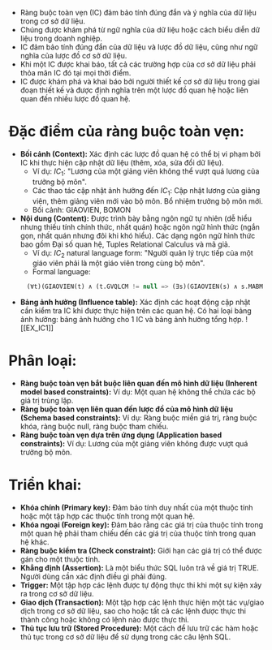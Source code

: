 
- Ràng buộc toàn vẹn (IC) đảm bảo tính đúng đắn và ý nghĩa của dữ liệu trong cơ sở dữ liệu. 
- Chúng được khám phá từ ngữ nghĩa của dữ liệu hoặc cách biểu diễn dữ liệu trong doanh nghiệp.
- IC đảm bảo tính đúng đắn của dữ liệu và lược đồ dữ liệu, cũng như ngữ nghĩa của lược đồ cơ sở dữ liệu. 
- Khi một IC được khai báo, tất cả các trường hợp của cơ sở dữ liệu phải thỏa mãn IC đó tại mọi thời điểm. 
- IC được khám phá và khai báo bởi người thiết kế cơ sở dữ liệu trong giai đoạn thiết kế và được định nghĩa trên một lược đồ quan hệ hoặc liên quan đến nhiều lược đồ quan hệ.

# Đặc điểm của ràng buộc toàn vẹn:

- **Bối cảnh (Context):** Xác định các lược đồ quan hệ có thể bị vi phạm bởi IC khi thực hiện cập nhật dữ liệu (thêm, xóa, sửa đổi dữ liệu).
    - Ví dụ: $IC_1$: "Lương của một giảng viên không thể vượt quá lương của trưởng bộ môn".
    - Các thao tác cập nhật ảnh hưởng đến $IC_1$: Cập nhật lương của giảng viên, thêm giảng viên mới vào bộ môn. Bổ nhiệm trưởng bộ môn mới.
    - Bối cảnh: GIAOVIEN, BOMON
- **Nội dung (Content):** Được trình bày bằng ngôn ngữ tự nhiên (dễ hiểu nhưng thiếu tính chính thức, nhất quán) hoặc ngôn ngữ hình thức (ngắn gọn, nhất quán nhưng đôi khi khó hiểu). Các dạng ngôn ngữ hình thức bao gồm Đại số quan hệ, Tuples Relational Calculus và mã giả.
    - Ví dụ: $IC_2$ natural language form: "Người quản lý trực tiếp của một giáo viên phải là một giáo viên trong cùng bộ môn".
    - Formal language: 
```SQL
     (∀t)(GIAOVIEN(t) ∧ (t.GVQLCM != null => (∃s)(GIAOVIEN(s) ∧ s.MABM = t.MABM ∧ s.MAGV = t.GVQLCM )))
```
- **Bảng ảnh hưởng (Influence table):** Xác định các hoạt động cập nhật cần kiểm tra IC khi được thực hiện trên các quan hệ. Có hai loại bảng ảnh hưởng: bảng ảnh hưởng cho 1 IC và bảng ảnh hưởng tổng hợp.
![[EX_IC1]]
# Phân loại:

- **Ràng buộc toàn vẹn bắt buộc liên quan đến mô hình dữ liệu (Inherent model based constraints):** Ví dụ: Một quan hệ không thể chứa các bộ giá trị trùng lặp.
- **Ràng buộc toàn vẹn liên quan đến lược đồ của mô hình dữ liệu (Schema based constraints):** Ví dụ: Ràng buộc miền giá trị, ràng buộc khóa, ràng buộc null, ràng buộc tham chiếu.
- **Ràng buộc toàn vẹn dựa trên ứng dụng (Application based constraints):** Ví dụ: Lương của một giảng viên không được vượt quá trưởng bộ môn.

# Triển khai:

- **Khóa chính (Primary key):** Đảm bảo tính duy nhất của một thuộc tính hoặc một tập hợp các thuộc tính trong một quan hệ.
- **Khóa ngoại (Foreign key):** Đảm bảo rằng các giá trị của thuộc tính trong một quan hệ phải tham chiếu đến các giá trị của thuộc tính trong quan hệ khác.
- **Ràng buộc kiểm tra (Check constraint):** Giới hạn các giá trị có thể được gán cho một thuộc tính.
- **Khẳng định (Assertion):** Là một biểu thức SQL luôn trả về giá trị TRUE. Người dùng cần xác định điều gì phải đúng.
- **Trigger:** Một tập hợp các lệnh được tự động thực thi khi một sự kiện xảy ra trong cơ sở dữ liệu.
- **Giao dịch (Transaction):** Một tập hợp các lệnh thực hiện một tác vụ/giao dịch trong cơ sở dữ liệu, sao cho hoặc tất cả các lệnh được thực thi thành công hoặc không có lệnh nào được thực thi.
- **Thủ tục lưu trữ (Stored Procedure):** Một cách để lưu trữ các hàm hoặc thủ tục trong cơ sở dữ liệu để sử dụng trong các câu lệnh SQL.